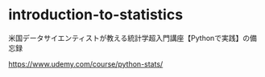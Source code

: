 # introduction-to-statistics

米国データサイエンティストが教える統計学超入門講座【Pythonで実践】の備忘録

https://www.udemy.com/course/python-stats/
